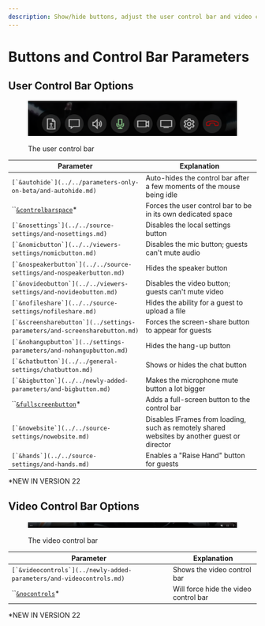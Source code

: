 ```yaml
---
description: Show/hide buttons, adjust the user control bar and video control bar
---
```


# Buttons and Control Bar Parameters

## User Control Bar Options

<figure><img src="../../.gitbook/assets/image (1) (2).png" alt=""><figcaption><p>The user control bar</p></figcaption></figure>

| Parameter                                                                   | Explanation                                                                                  |
| --------------------------------------------------------------------------- | -------------------------------------------------------------------------------------------- |
| ``[`&autohide`](../../parameters-only-on-beta/and-autohide.md)``            | Auto-hides the control bar after a few moments of the mouse being idle                       |
| ``[`&controlbarspace`](../settings-parameters/and-controlbarspace.md)\*     | Forces the user control bar to be in its own dedicated space                                 |
| ``[`&nosettings`](../../source-settings/and-nosettings.md)``                | Disables the local settings button                                                           |
| ``[`&nomicbutton`](../../viewers-settings/nomicbutton.md)``                 | Disables the mic button; guests can't mute audio                                             |
| ``[`&nospeakerbutton`](../../source-settings/and-nospeakerbutton.md)``      | Hides the speaker button                                                                     |
| ``[`&novideobutton`](../../viewers-settings/and-novideobutton.md)``         | Disables the video button; guests can't mute video                                           |
| ``[`&nofileshare`](../../source-settings/nofileshare.md)``                  | Hides the ability for a guest to upload a file                                               |
| ``[`&screensharebutton`](../settings-parameters/and-screensharebutton.md)`` | Forces the screen-share button to appear for guests                                          |
| ``[`&nohangupbutton`](../settings-parameters/and-nohangupbutton.md)``       | Hides the hang-up button                                                                     |
| ``[`&chatbutton`](../../general-settings/chatbutton.md)``                   | Shows or hides the chat button                                                               |
| ``[`&bigbutton`](../../newly-added-parameters/and-bigbutton.md)``           | Makes the microphone mute button a lot bigger                                                |
| ``[`&fullscreenbutton`](../settings-parameters/and-fullscreenbutton.md)\*   | Adds a full-screen button to the control bar                                                 |
| ``[`&nowebsite`](../../source-settings/nowebsite.md)``                      | Disables IFrames from loading, such as remotely shared websites by another guest or director |
| ``[`&hands`](../../source-settings/and-hands.md)``                          | Enables a "Raise Hand" button for guests                                                     |

\*NEW IN VERSION 22

## Video Control Bar Options

<figure><img src="../../.gitbook/assets/image (9).png" alt=""><figcaption><p>The video control bar</p></figcaption></figure>

| Parameter                                                              | Explanation                           |
| ---------------------------------------------------------------------- | ------------------------------------- |
| ``[`&videocontrols`](../newly-added-parameters/and-videocontrols.md)`` | Shows the video control bar           |
| ``[`&nocontrols`](../settings-parameters/and-nocontrols.md)\*          | Will force hide the video control bar |

\*NEW IN VERSION 22
